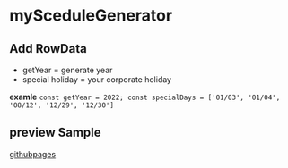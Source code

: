 # mySceduleGenerator

## Add RowData

- getYear = generate year
- special holiday = your corporate holiday

**examle** `
const getYear = 2022;
const specialDays = ['01/03', '01/04', '08/12', '12/29', '12/30']
`
## preview Sample
[githubpages](https://arihito.github.io/mySceduleGenerator/)
